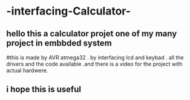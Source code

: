 # -interfacing-Calculator-
## hello this a calculator projet one of my many project in embbded system
#this is made by AVR atmega32 . by interfacing lcd and keybad . all the drivers and the code available .and there is a video for the project with actual hardwere.
## i hope this is useful
